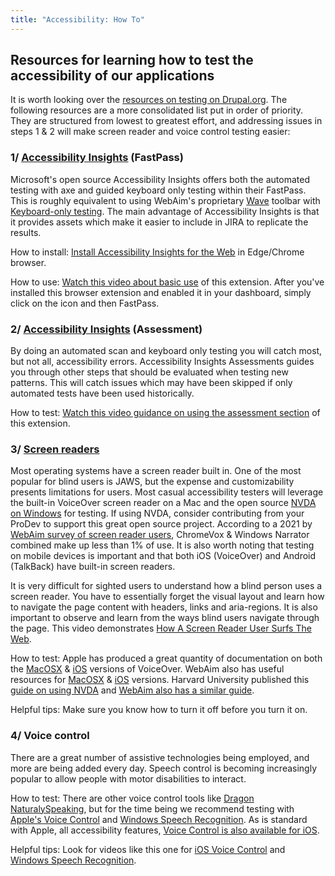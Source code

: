 ```yaml
---
title: "Accessibility: How To"
---
```


## Resources for learning how to test the accessibility of our applications

It is worth looking over the [resources on testing on Drupal.org](https://www.drupal.org/docs/accessibility/how-to-do-an-accessibility-review). The following resources are a more consolidated list put in order of priority. They are structured from lowest to greatest effort, and addressing issues in steps 1 & 2 will make screen reader and voice control testing easier:

### 1/ [Accessibility Insights](https://accessibilityinsights.io/) (FastPass)

Microsoft's open source Accessibility Insights offers both the automated testing with axe and guided keyboard only testing within their FastPass. This is roughly equivalent to using WebAim's proprietary [Wave](https://wave.webaim.org/) toolbar with [Keyboard-only testing](https://webaim.org/techniques/keyboard/). The main advantage of Accessibility Insights is that it provides assets which make it easier to include in JIRA to replicate the results.

How to install: [Install Accessibility Insights for the Web](https://accessibilityinsights.io/downloads/) in Edge/Chrome browser.

How to use: [Watch this video about basic use](https://www.youtube.com/watch?v=XVvBJoEe4Is&ab_channel=AccessibilityInsights) of this extension. After you've installed this browser extension and enabled it in your dashboard, simply click on the icon and then FastPass.

### 2/ [Accessibility Insights](https://accessibilityinsights.io/) (Assessment)

By doing an automated scan and keyboard only testing you will catch most, but not all, accessibility errors. Accessibility Insights Assessments guides you through other steps that should be evaluated when testing new patterns. This will catch issues which may have been skipped if only automated tests have been used historically.

How to test: [Watch this video guidance on using the assessment section](https://www.youtube.com/watch?v=XVvBJoEe4Is&ab_channel=AccessibilityInsights) of this extension.

### 3/ [Screen readers](https://www.sarasoueidan.com/blog/testing-environment-setup/)

Most operating systems have a screen reader built in. One of the most popular for blind users is JAWS, but the expense and customizability presents limitations for users. Most casual accessibility testers will leverage the built-in VoiceOver screen reader on a Mac and the open source [NVDA on Windows](https://www.nvaccess.org/download/) for testing. If using NVDA, consider contributing from your ProDev to support this great open source project. According to a 2021 by [WebAim survey of screen reader users](https://webaim.org/projects/screenreadersurvey9/), ChromeVox & Windows Narrator combined make up less than 1% of use. It is also worth noting that testing on mobile devices is important and that both iOS (VoiceOver) and Android (TalkBack) have built-in screen readers.

It is very difficult for sighted users to understand how a blind person uses a screen reader. You have to essentially forget the visual layout and learn how to navigate the page content with headers, links and aria-regions. It is also important to observe and learn from the ways blind users navigate through the page. This video demonstrates [How A Screen Reader User Surfs The Web](https://www.youtube.com/watch?v=OUDV1gqs9GA).

How to test: Apple has produced a great quantity of documentation on both the [MacOSX](https://support.apple.com/en-gb/guide/voiceover/welcome/mac) & [iOS](https://support.apple.com/en-gb/guide/iphone/iph3e2e415f/ios) versions of VoiceOver. WebAim also has useful resources for [MacOSX](https://webaim.org/articles/voiceover/) & [iOS](https://webaim.org/articles/voiceover/mobile) versions. Harvard University published this [guide on using NVDA](https://accessibility.huit.harvard.edu/nvda) and [WebAim also has a similar guide](https://webaim.org/articles/nvda/).

Helpful tips: Make sure you know how to turn it off before you turn it on.

### 4/ Voice control

There are a great number of assistive technologies being employed, and more are being added every day. Speech control is becoming increasingly popular to allow people with motor disabilities to interact.

How to test: There are other voice control tools like [Dragon NaturalySpeaking](https://webaim.org/blog/at-experiment-dragon/), but for the time being we recommend testing with [Apple's Voice Control](https://support.apple.com/en-us/HT210539) and [Windows Speech Recognition](https://support.microsoft.com/en-us/windows/windows-speech-recognition-commands-9d25ef36-994d-f367-a81a-a326160128c7#WindowsVersion=Windows_11). As is standard with Apple, all accessibility features, [Voice Control is also available for iOS](https://support.apple.com/en-us/HT210417).

Helpful tips: Look for videos like this one for [iOS Voice Control](https://www.youtube.com/watch?v=eg22JaZWAgs&t=2s&ab_channel=AppleSupport) and [Windows Speech Recognition](https://www.youtube.com/watch?v=s4i-REZeHVg&t=11s&ab_channel=IanDixon).

